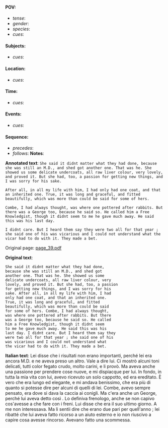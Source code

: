 #### POV: 
  - *tense*:
  - *gender*:
  - *species*:
  - *cues*:
#### Subjects:
  - *cues*:
#### Location:
  - *cues*:
#### Time:
  - *cues*:
#### Events:
  - *cues*:
#### Sequence:
  - *precedes*: 
  - *follows*:
**Notes**:


**Annotated text**:
`She said it didnt matter what they had done, because she was still an M.D., and shed got another one. That was he. She showed us some delicate undercoats, all raw liver colour, very lovely, and proved it. But she had, too, a passion for getting new things, and I was sorry for his sake.`

`After all, in all my life with him, I had only had one coat, and that an inherited one. True, it was long and graceful, and fitted beautifully, which was more than could be said for some of hers.`

`Combe, I had always thought, was where one pottered after rabbits. But there was a George too, because he said so. He called him a Free Knowledgist, though it didnt seem to me he gave much away. He said this was his last day.`

`I didnt care. But I heard them say they were two all for that year ; she said one of his was vicarious and I could not understand what the vicar had to do with it. They made a bet.`


Original page:
[page_39.pdf](https://github.com/vigji/cainjb/blob/main/source_material/pages/page_39.pdf)

**Original text**:
```
She said it didnt matter what they had done, 
because she was still an M.D., and shed got 
another one. That was he. She showed us some 
delicate undercoats, all raw liver colour, very 
lovely, and proved it. But she had, too, a passion 
for getting new things, and I was sorry for his 
sake. After all, in all my life with him, I had 
only had one coat, and that an inherited one. 
True, it was long and graceful, and fitted 
beautifully, which was more than could be said 
for some of hers. Combe, I had always thought, 
was where one pottered after rabbits. But there 
was a George too, because he said so. He called 
him a Free Knowledgist, though it didnt seem 
to me he gave much away. He said this was his 
last day. I didnt care. But I heard them say they 
were two all for that year ; she said one of his 
was vicarious and I could not understand what 
the vicar had to do with it. They made a bet. 
```

**Italian text**:
Lei disse che i risultati non erano importanti, perché
lei era ancora M.D. e ne aveva preso un altro. Vale
a dire lui. Ci mostrò alcuni toni delicati, tutti color
fegato crudo, molto carini, e li provò. Ma aveva anche
una passione per prendere cose nuove, e mi dispiacque
per lui. In fondo, in tutta la mia vita con lui,
avevo ricevuto un solo cappotto, ed era ereditato. È
vero che era lungo ed elegante, e mi andava benissimo,
che era più di quanto si potesse dire per alcuni
di quelli di lei. Combe, avevo sempre pensato, era
dove si dava la caccia ai conigli. Ma c'era anche un
George, perché lui aveva detto così . Lo definiva frenologo,
anche se non capivo cos'avesse a che fare
con i freni. Lui disse che era il suo ultimo giorno. A
me non interessava. Ma li sentii dire che erano due
pari per quell'anno ; lei ribatté che lui aveva fatto
ricorso a un aiuto esterno e io non riuscivo a capire
cosa avesse rincorso. Avevano fatto una scommessa.

